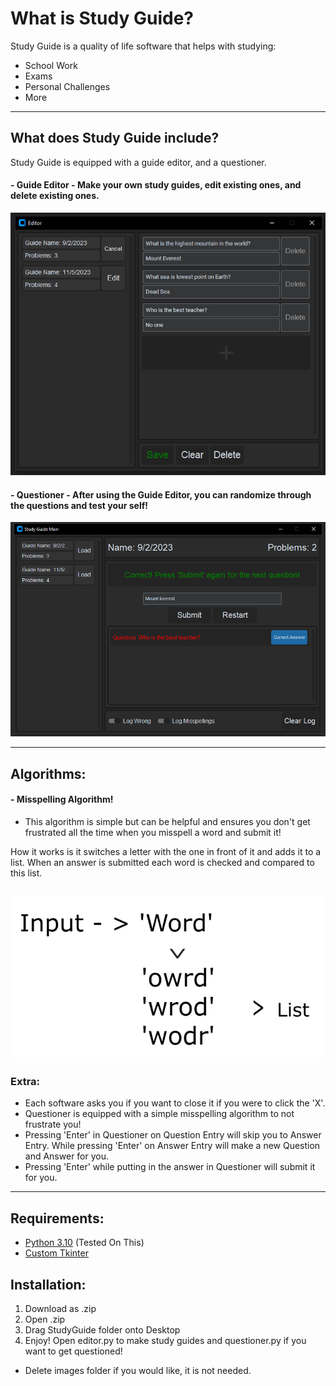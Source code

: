 # What is Study Guide?

Study Guide is a quality of life software that helps with studying:
- School Work
- Exams
- Personal Challenges
- More
---
## What does Study Guide include?
Study Guide is equipped with a guide editor, and a questioner.
#### - Guide Editor - Make your own study guides, edit existing ones, and delete existing ones.
![editor.png](images%2Feditor.png)
#### - Questioner - After using the Guide Editor, you can randomize through the questions and test your self!
![questioner.png](images%2Fquestioner.png)

---
## Algorithms:
#### - Misspelling Algorithm!
- This algorithm is simple but can be helpful and ensures you don't get frustrated all the time when you misspell a word and submit it! 

How it works is it switches a letter with the one in front of it and adds it to a list. When an answer is submitted each word is checked and compared to this list.

![misspellings.png](images%2Fmisspellings.png)
---
### Extra:
- Each software asks you if you want to close it if you were to click the 'X'.
- Questioner is equipped with a simple misspelling algorithm to not frustrate you!
- Pressing 'Enter' in Questioner on Question Entry will skip you to Answer Entry. While pressing 'Enter' on Answer Entry will make a new Question and Answer for you.
- Pressing 'Enter' while putting in the answer in Questioner will submit it for you.
---
## Requirements:
- [Python 3.10](https://www.python.org/downloads/) (Tested On This)
- [Custom Tkinter](https://github.com/TomSchimansky/CustomTkinter)

## Installation:
1. Download as .zip
2. Open .zip
3. Drag StudyGuide folder onto Desktop
4. Enjoy! Open editor.py to make study guides and questioner.py if you want to get questioned!

- Delete images folder if you would like, it is not needed.